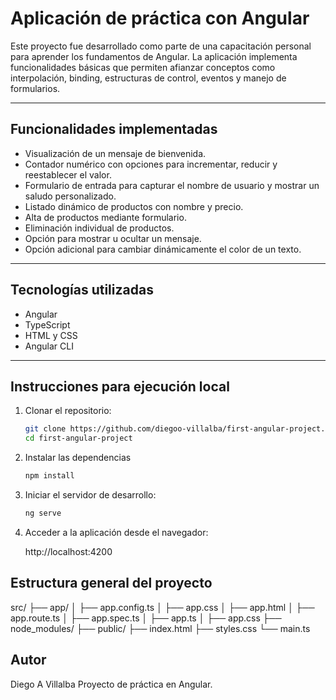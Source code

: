 # Aplicación de práctica con Angular

Este proyecto fue desarrollado como parte de una capacitación personal para aprender los fundamentos de Angular. La aplicación implementa funcionalidades básicas que permiten afianzar conceptos como interpolación, binding, estructuras de control, eventos y manejo de formularios.

---

## Funcionalidades implementadas

- Visualización de un mensaje de bienvenida.
- Contador numérico con opciones para incrementar, reducir y reestablecer el valor.
- Formulario de entrada para capturar el nombre de usuario y mostrar un saludo personalizado.
- Listado dinámico de productos con nombre y precio.
- Alta de productos mediante formulario.
- Eliminación individual de productos.
- Opción para mostrar u ocultar un mensaje.
- Opción adicional para cambiar dinámicamente el color de un texto.

---

## Tecnologías utilizadas

- Angular
- TypeScript
- HTML y CSS
- Angular CLI

---

## Instrucciones para ejecución local

1. Clonar el repositorio:

   ```bash
   git clone https://github.com/diegoo-villalba/first-angular-project.git
   cd first-angular-project

2. Instalar las dependencias

    ```bash
    npm install

3. Iniciar el servidor de desarrollo:
  
    ```bash
    ng serve

4. Acceder a la aplicación desde el navegador:

    http://localhost:4200

## Estructura general del proyecto
src/
├── app/
│   ├── app.config.ts
│   ├── app.css
│   ├── app.html
│   ├── app.route.ts
│   ├── app.spec.ts
│   ├── app.ts
│   ├── app.css
├── node_modules/
├── public/
├── index.html
├── styles.css
└── main.ts

## Autor
Diego A Villalba
Proyecto de práctica en Angular.